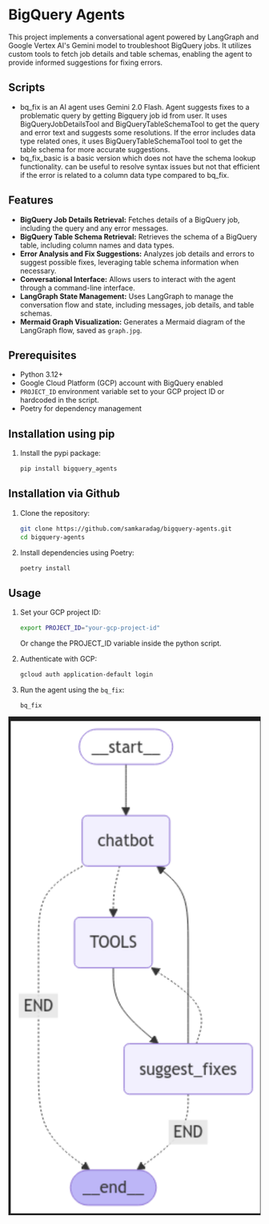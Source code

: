 # BigQuery Agents

This project implements a conversational agent powered by LangGraph and Google Vertex AI's Gemini model to troubleshoot BigQuery jobs. It utilizes custom tools to fetch job details and table schemas, enabling the agent to provide informed suggestions for fixing errors.

## Scripts
- bq_fix is an AI agent uses Gemini 2.0 Flash. Agent suggests fixes to a problematic query by getting Bigquery job id from user. It uses BigQueryJobDetailsTool and BigQueryTableSchemaTool to get the query and error text and suggests some resolutions. If the error includes data type related ones, it uses BigQueryTableSchemaTool tool to get the table schema for more accurate suggestions.
- bq_fix_basic is a basic version which does not have the schema lookup functionality. can be useful to resolve syntax issues but not that efficient if the error is related to a column data type compared to bq_fix.

## Features

-   **BigQuery Job Details Retrieval:** Fetches details of a BigQuery job, including the query and any error messages.
-   **BigQuery Table Schema Retrieval:** Retrieves the schema of a BigQuery table, including column names and data types.
-   **Error Analysis and Fix Suggestions:** Analyzes job details and errors to suggest possible fixes, leveraging table schema information when necessary.
-   **Conversational Interface:** Allows users to interact with the agent through a command-line interface.
-   **LangGraph State Management:** Uses LangGraph to manage the conversation flow and state, including messages, job details, and table schemas.
-   **Mermaid Graph Visualization:** Generates a Mermaid diagram of the LangGraph flow, saved as `graph.jpg`.

## Prerequisites

-   Python 3.12+
-   Google Cloud Platform (GCP) account with BigQuery enabled
-   `PROJECT_ID` environment variable set to your GCP project ID or hardcoded in the script.
-   Poetry for dependency management

## Installation using pip
1.  Install the pypi package:

    ```bash
    pip install bigquery_agents
    ```

## Installation via Github

1.  Clone the repository:

    ```bash
    git clone https://github.com/samkaradag/bigquery-agents.git
    cd bigquery-agents
    ```

2.  Install dependencies using Poetry:

    ```bash
    poetry install
    ```


## Usage

1.  Set your GCP project ID:

    ```bash
    export PROJECT_ID="your-gcp-project-id"
    ```
    Or change the PROJECT_ID variable inside the python script.

2.  Authenticate with GCP:

    ```bash
    gcloud auth application-default login
    ```


3.  Run the agent using the `bq_fix`:

    ```bash
    bq_fix
    ```


![Langgraph graph visualization](image.png)